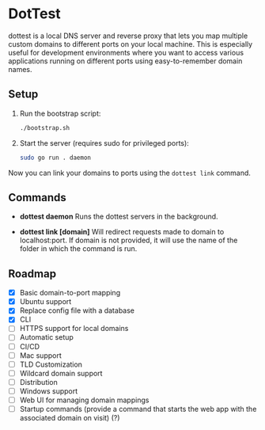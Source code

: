 
# DotTest
dottest is a local DNS server and reverse proxy that lets you map multiple custom domains to different ports on your local machine. This is especially useful for development environments where you want to access various applications running on different ports using easy-to-remember domain names.

## Setup

1. Run the bootstrap script:
   ```sh
   ./bootstrap.sh
   ```

2. Start the server (requires sudo for privileged ports):
   ```sh
   sudo go run . daemon
   ```

Now you can link your domains to ports using the `dottest link` command.

## Commands

- **dottest daemon**
  Runs the dottest servers in the background.

- **dottest link <port> [domain]**
  Will redirect requests made to domain to localhost:port. If domain is not provided, it will use the name of the folder in which the command is run.


## Roadmap
- [x] Basic domain-to-port mapping
- [x] Ubuntu support
- [x] Replace config file with a database
- [x] CLI
- [ ] HTTPS support for local domains
- [ ] Automatic setup
- [ ] CI/CD
- [ ] Mac support
- [ ] TLD Customization
- [ ] Wildcard domain support
- [ ] Distribution
- [ ] Windows support
- [ ] Web UI for managing domain mappings
- [ ] Startup commands (provide a command that starts the web app with the associated domain on visit) (?)
